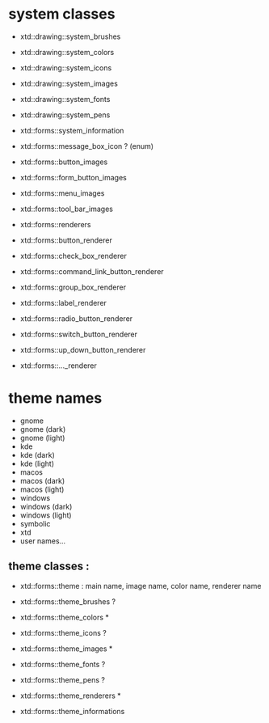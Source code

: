 # system classes

* xtd::drawing::system_brushes
* xtd::drawing::system_colors
* xtd::drawing::system_icons
* xtd::drawing::system_images
* xtd::drawing::system_fonts
* xtd::drawing::system_pens

* xtd::forms::system_information
* xtd::forms::message_box_icon ? (enum)

* xtd::forms::button_images
* xtd::forms::form_button_images
* xtd::forms::menu_images
* xtd::forms::tool_bar_images

* xtd::forms::renderers
* xtd::forms::button_renderer
* xtd::forms::check_box_renderer
* xtd::forms::command_link_button_renderer
* xtd::forms::group_box_renderer
* xtd::forms::label_renderer
* xtd::forms::radio_button_renderer
* xtd::forms::switch_button_renderer
* xtd::forms::up_down_button_renderer
* xtd::forms::..._renderer

# theme names

* gnome
* gnome (dark)
* gnome (light)
* kde
* kde (dark)
* kde (light)
* macos
* macos (dark)
* macos (light)
* windows
* windows (dark)
* windows (light)
* symbolic
* xtd
* user names...

theme classes :
---------------

* xtd::forms::theme : main name, image name, color name, renderer name

* xtd::forms::theme_brushes ?
* xtd::forms::theme_colors *
* xtd::forms::theme_icons ?
* xtd::forms::theme_images *
* xtd::forms::theme_fonts ?
* xtd::forms::theme_pens ?
* xtd::forms::theme_renderers *
* xtd::forms::theme_informations
